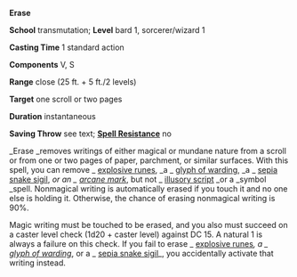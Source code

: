  **Erase**

**School** transmutation; **Level** bard 1, sorcerer/wizard 1

**Casting Time** 1 standard action

**Components** V, S

**Range** close (25 ft. + 5 ft./2 levels)

**Target** one scroll or two pages

**Duration** instantaneous

**Saving Throw** see text; **[Spell Resistance](../glossary.html#_spell-resistance)** no

_Erase _removes writings of either magical or mundane nature from a scroll or from one or two pages of paper, parchment, or similar surfaces. With this spell, you can remove _ [explosive runes](explosiveRunes.html#_explosive-runes), _a _ [glyph of warding](glyphOfWarding.html#_glyph-of-warding), _a _ [sepia snake sigil](sepiaSnakeSigil.html#_sepia-snake-sigil), _or an _ [arcane mark](arcaneMark.html#_arcane-mark)_, but not _ [illusory script](illusoryScript.html#_illusory-script) _or a _symbol _spell. Nonmagical writing is automatically erased if you touch it and no one else is holding it. Otherwise, the chance of erasing nonmagical writing is 90%.

Magic writing must be touched to be erased, and you also must succeed on a caster level check (1d20 + caster level) against DC 15. A natural 1 is always a failure on this check. If you fail to erase _ [explosive runes](explosiveRunes.html#_explosive-runes)_, a _ [glyph of warding](glyphOfWarding.html#_glyph-of-warding)_, or a _ [sepia snake sigil](sepiaSnakeSigil.html#_sepia-snake-sigil)_, you accidentally activate that writing instead.

